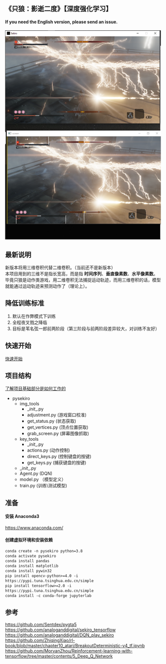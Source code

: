 ## 《只狼：影逝二度》【深度强化学习】

#### If you need the English version, please send an issue.  

![demo.jpg](https://raw.githubusercontent.com/ricagj/pysekiro/main/imgs/adjustment_02.png)  

## 最新说明 

新版本将用三维卷积代替二维卷积。（当前还不是新版本）  
本项目用到的三维不是指长宽高，而是指 **时间序列**、**垂直像素数**、**水平像素数**。  
毕竟只狼是动作类游戏，用二维卷积无法捕捉运动轨迹，而用三维卷积的话，模型就能通过运动轨迹来预测动作了（理论上）。  

## 降低训练标准

1. 默认在作弊模式下训练
2. 全程夜叉戮之降临
3. 目标是苇名弦一郎前两阶段（第三阶段与前两阶段差异较大，对训练不友好）

## 快速开始

[快速开始](https://github.com/ricagj/pysekiro_with_RL/blob/main/Quick_start.ipynb)  

## 项目结构

[了解项目基础部分是如何工作的](https://github.com/ricagj/pysekiro_with_RL/blob/main/How_it_works.ipynb)  

- pysekiro
    - img_tools
        - \__init__.py
        - adjustment.py (游戏窗口校准)
        - get_status.py (状态获取)
        - get_vertices.py (顶点位置获取)
        - grab_screen.py (屏幕图像抓取)
    - key_tools
        - \__init__.py
        - actions.py (动作控制)
        - direct_keys.py (控制键盘的按键)
        - get_keys.py (捕获键盘的按键)
    - \__init__.py
    - Agent.py (DQN)
    - model.py （模型定义）
    - train.py (训练\测试模型)

## 准备

#### 安装 Anaconda3

https://www.anaconda.com/  

#### 创建虚拟环境和安装依赖

~~~shell
conda create -n pysekiro python=3.8
conda activate pysekiro
conda install pandas
conda install matplotlib
conda install pywin32
pip install opencv-python>=4.0 -i https://pypi.tuna.tsinghua.edu.cn/simple
pip install tensorflow>=2.0 -i https://pypi.tuna.tsinghua.edu.cn/simple
conda install -c conda-forge jupyterlab
~~~

## 参考
https://github.com/Sentdex/pygta5  
https://github.com/analoganddigital/sekiro_tensorflow  
https://github.com/analoganddigital/DQN_play_sekiro  
https://github.com/ZhiqingXiao/rl-book/blob/master/chapter10_atari/BreakoutDeterministic-v4_tf.ipynb  
https://github.com/MorvanZhou/Reinforcement-learning-with-tensorflow/tree/master/contents/5_Deep_Q_Network  